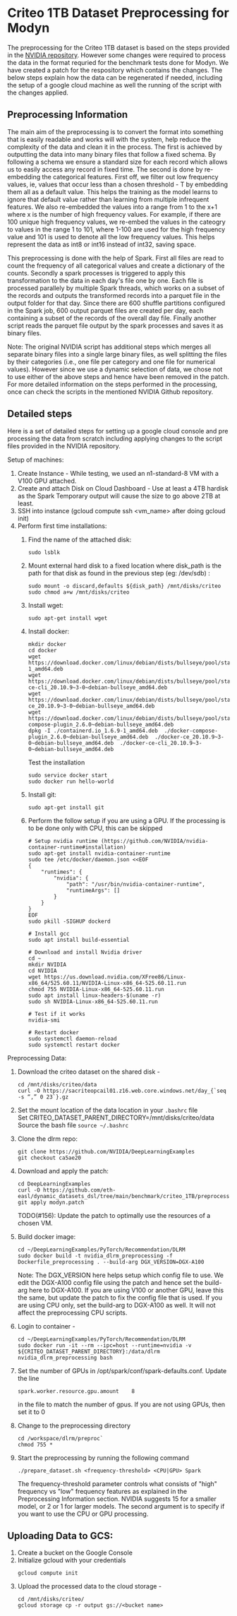 # Criteo 1TB Dataset Preprocessing for Modyn

The preprocessing for the Criteo 1TB dataset is based on the steps provided in the [NVIDIA repository](https://github.com/NVIDIA/DeepLearningExamples/blob/master/PyTorch/Recommendation/DLRM/README.md).
However some changes were required to process the data in the format requried for the benchmark tests done for Modyn.
We have created a patch for the respository which contains the changes.
The below steps explain how the data can be regenerated if needed, including the setup of a google cloud machine as well the running of the script with the changes applied.


## Preprocessing Information
The main aim of the preprocessing is to convert the format into something that is easily readable and works will with the system, help reduce the complexity of the data and clean it in the process.
The first is achieved by outputting the data into many binary files that follow a fixed schema. By following a schema we ensure a standard size for each record which allows us to easily access any record in fixed time.
The second is done by re-embedding the categorical features.
First off, we filter out low frequency values, ie, values that occur less than a chosen threshold - T by embedding them all as a default value.
This helps the training as the model learns to ignore that default value rather than learning from multiple infrequent features.
We also re-embedded the values into a range from 1 to the x+1 where x is the number of high frequency values.
For example, if there are 100 unique high frequency values, we re-embed the values in the cateogry to values in the range 1 to 101, where 1-100 are used for the high frequency value and 101 is used to denote all the low frequency values.
This helps represent the data as int8 or int16 instead of int32, saving space.

This preprocessing is done with the help of Spark. First all files are read to count the frequency of all categorical values and create a dictionary of the counts.
Secondly a spark processes is triggered to apply this transformation to the data in each day's file one by one. Each file is processed parallely by multiple Spark threads, which works on a subset of the records and outputs the transformed records into a parquet file in the output folder for that day.
Since there are 600 shuffle partitions configured in the Spark job, 600 output parquet files are created per day, each containing a subset of the records of the overall day file.
Finally another script reads the parquet file output by the spark processes and saves it as binary files.

Note: The original NVIDIA script has additional steps which merges all separate binary files into a single large binary files, as well splitting the files by their categories (i.e., one file per category and one file for numerical values).
However since we use a dynamic selection of data, we chose not to use either of the above steps and hence have been removed in the patch.
For more detailed information on the steps performed in the processing, once can check the scripts in the mentioned NVIDIA Github repository.


## Detailed steps
Here is a set of detailed steps for setting up a google cloud console and pre processing the data from scratch including applying changes to the script files provided in the NVIDIA repository.


Setup of machines:
1. Create Instance - While testing, we used an n1-standard-8 VM with a V100 GPU attached.
2. Create and attach Disk on Cloud Dashboard - Use at least a 4TB hardisk as the Spark Temporary output will cause the size to go above 2TB at least.
3. SSH into instance (gcloud compute ssh <vm_name> after doing gcloud init)
4. Perform first time installations:
	1. Find the name of the attached disk:
		```
		sudo lsblk
		```
	2. Mount external hard disk to a fixed location where disk_path is the path for that disk as found in the previous step (eg: /dev/sdb) :
		```
		sudo mount -o discard,defaults ${disk_path} /mnt/disks/criteo
		sudo chmod a+w /mnt/disks/criteo
		```
	3. Install wget:
		```
		sudo apt-get install wget
		```
	4. Install docker:  
		```
		mkdir docker
		cd docker
		wget https://download.docker.com/linux/debian/dists/bullseye/pool/stable/amd64/containerd.io_1.6.9-1_amd64.deb  
		wget https://download.docker.com/linux/debian/dists/bullseye/pool/stable/amd64/docker-ce-cli_20.10.9~3-0~debian-bullseye_amd64.deb  
		wget https://download.docker.com/linux/debian/dists/bullseye/pool/stable/amd64/docker-ce_20.10.9~3-0~debian-bullseye_amd64.deb  
		wget https://download.docker.com/linux/debian/dists/bullseye/pool/stable/amd64/docker-compose-plugin_2.6.0~debian-bullseye_amd64.deb  
		dpkg -I ./containerd.io_1.6.9-1_amd64.deb  ./docker-compose-plugin_2.6.0~debian-bullseye_amd64.deb  ./docker-ce_20.10.9~3-0~debian-bullseye_amd64.deb  ./docker-ce-cli_20.10.9~3-0~debian-bullseye_amd64.deb
		```
		Test the installation
		```
		sudo service docker start
		sudo docker run hello-world
		```

	5. Install git:
		```
		sudo apt-get install git
		```

	6. Perform the follow setup if you are using a GPU. If the processing is to be done only with CPU, this can be skipped  
		```
		# Setup nvidia runtime (https://github.com/NVIDIA/nvidia-container-runtime#installation)
		sudo apt-get install nvidia-container-runtime
		sudo tee /etc/docker/daemon.json <<EOF
		{
			"runtimes": {
				"nvidia": {
					"path": "/usr/bin/nvidia-container-runtime",
					"runtimeArgs": []
				}
			}
		}
		EOF
		sudo pkill -SIGHUP dockerd

		# Install gcc
		sudo apt install build-essential

		# Download and install Nvidia driver
		cd ~
		mkdir NVIDIA
		cd NVIDIA
		wget https://us.download.nvidia.com/XFree86/Linux-x86_64/525.60.11/NVIDIA-Linux-x86_64-525.60.11.run
		chmod 755 NVIDIA-Linux-x86_64-525.60.11.run
		sudo apt install linux-headers-$(uname -r)
		sudo sh NVIDIA-Linux-x86_64-525.60.11.run

		# Test if it works
		nvidia-smi

		# Restart docker
		sudo systemctl daemon-reload
		sudo systemctl restart docker
		```


Preprocessing Data:
1. Download the criteo dataset on the shared disk -  
	```
	cd /mnt/disks/criteo/data
	curl -O https://sacriteopcail01.z16.web.core.windows.net/day_{`seq -s “,” 0 23`}.gz
	```
2. Set the mount location of the data location in your `.bashrc` file  
	Set CRITEO_DATASET_PARENT_DIRECTORY=/mnt/disks/criteo/data  
	Source the bash file `source ~/.bashrc`
	  
3. Clone the dlrm repo: 
	```
	git clone https://github.com/NVIDIA/DeepLearningExamples
	git checkout ca5ae20
	```
4. Download and apply the patch:
	```
	cd DeepLearningExamples
	curl -O https://github.com/eth-easl/dynamic_datasets_dsl/tree/main/benchmark/criteo_1TB/preprocessing/modyn.patch
	git apply modyn.patch
	```
	TODO(#156): Update the patch to optimally use the resources of a chosen VM.
5. Build docker image:
	```
	cd ~/DeepLearningExamples/PyTorch/Recommendation/DLRM
	sudo docker build -t nvidia_dlrm_preprocessing -f Dockerfile_preprocessing . --build-arg DGX_VERSION=DGX-A100
	```
	Note: The DGX_VERSION here helps setup which config file to use. We edit the DGX-A100 config file using the patch and hence set the build-arg here to DGX-A100.
	If you are using V100 or another GPU, leave this the same, but update the patch to fix the config file that is used.
	If you are using CPU only, set the build-arg to DGX-A100 as well. It will not affect the preprocessing CPU scripts.

6. Login to container - 
	```
	cd ~/DeepLearningExamples/PyTorch/Recommendation/DLRM
	sudo docker run -it --rm --ipc=host --runtime=nvidia -v ${CRITEO_DATASET_PARENT_DIRECTORY}:/data/dlrm nvidia_dlrm_preprocessing bash
	```

7. Set the number of GPUs in /opt/spark/conf/spark-defaults.conf. Update the line
	```
	spark.worker.resource.gpu.amount    8
	```
	in the file to match the number of gpus. If you are not using GPUs, then set it to 0

8. Change to the preprocessing directory
	```
	cd /workspace/dlrm/preproc`
	chmod 755 *
	```
9. Start the preprocessing by running the following command
	```
	./prepare_dataset.sh <frequency-threshold> <CPU|GPU> Spark
	```
	The frequency-threshold parameter controls what consists of "high" frequency vs "low" frequency features as explained in the Preprocessing Information section. NVIDIA suggests 15 for a smaller model, or 2 or 1 for larger models. 
	The second argument is to specify if you want to use the CPU or GPU processing.

## Uploading Data to GCS:
1. Create a bucket on the Google Console
2. Initialize gcloud with your credentials
	```
	gcloud compute init
	```
3. Upload the processed data to the cloud storage - 
	```
	cd /mnt/disks/criteo/
	gcloud storage cp -r output gs://<bucket name>
	```